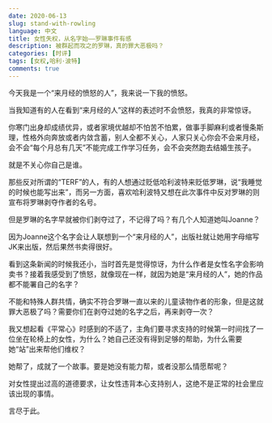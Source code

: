 ```yaml
---
date: 2020-06-13
slug: stand-with-rowling
language: 中文
title: 女性失权，从名字始——罗琳事件有感
description: 被群起而攻之的罗琳，真的罪大恶极吗？
categories: [时评]
tags: [女权,哈利·波特]
comments: true
---
```


今天我是一个“来月经的愤怒的人”，我来说一下我的愤怒。

当我知道有的人在看到“来月经的人”这样的表述时不会愤怒，我真的非常惊讶。

你寒门出身却成绩优异，或者家境优越却不怕苦不怕累，做事手脚麻利或者慢条斯理，性格外向奔放或者内敛含蓄，别人全都不关心，人家只关心你会不会来月经，会不会“每个月总有几天”不能完成工作学习任务，会不会突然跑去结婚生孩子。

就是不关心你自己是谁。

那些反对所谓的“TERF”的人，有的人想通过贬低哈利波特来贬低罗琳，说“我睡觉的时候也能写出来”，而另一方面，喜欢哈利波特又想在此次事件中反对罗琳的则宣布将罗琳剥夺作者的名号。

但是罗琳的名字早就被你们剥夺过了，不记得了吗？有几个人知道她叫Joanne？

因为Joanne这个名字会让人联想到一个“来月经的人”，出版社就让她用字母缩写JK来出版，然后果然书卖得很好。

看到这条新闻的时候我还小，当时首先是觉得惊讶，为什么作者是女性名字会影响卖书？接着我感受到了愤怒，就像现在一样，就因为她是“来月经的人”，她的作品都不能署自己的名字？

不能和特殊人群共情，确实不符合罗琳一直以来的儿童读物作者的形象，但是这就罪大恶极了吗？需要你们在剥夺过她的名字之后，再来剥夺一次？

我又想起看《平常心》时感到的不适了，主角们要寻求支持的时候第一时间找了一位坐在轮椅上的女性，为什么？她自己还没有得到足够的帮助，为什么需要她“站”出来帮他们维权？

她帮了，成就了一个故事。要是她没有能力帮，或者没那么情愿帮呢？

对女性提出过高的道德要求，让女性违背本心支持别人，这绝不是正常的社会里应该出现的事情。

言尽于此。